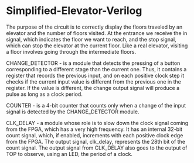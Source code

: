 # Simplified-Elevator-Verilog

The purpose of the circuit is to correctly display the floors traveled by an elevator and the number of floors visited. At the entrance we receive the in signal, which indicates the floor we want to reach, and the stop signal, which can stop the elevator at the current floor. Like a real elevator, visiting a floor involves going through the intermediate floors.

CHANGE_DETECTOR - is a module that detects the pressing of a button corresponding to a different stage than the current one. Thus, it contains a register that records the previous input, and on each positive clock step it checks if the current input value is different from the previous one in the register. If the value is different, the change output signal will produce a pulse as long as a clock period.

COUNTER - is a 4-bit counter that counts only when a change of the input signal is detected by the CHANGE_DETECTOR module.

CLK_DELAY - a module whose role is to slow down the clock signal coming from the FPGA, which has a very high frequency. It has an internal 32-bit count signal, which, if enabled, increments with each positive clock edge from the FPGA. The output signal, clk_delay, represents the 28th bit of the count signal. The output signal from CLK_DELAY also goes to the output of TOP to observe, using an LED, the period of a clock.

